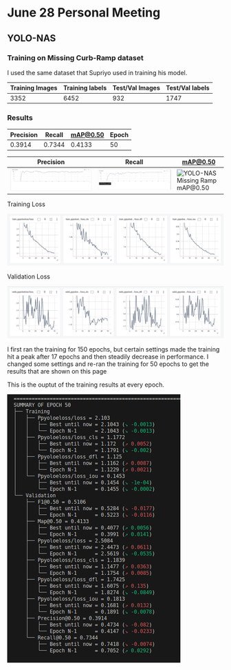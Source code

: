 # June 28 Personal Meeting 

## YOLO-NAS

### Training on Missing Curb-Ramp dataset

I used the same dataset that Supriyo used in training his model. 

| Training Images | Training labels | Test/Val Images | Test/Val labels |
|-----------------|-----------------|-----------------|-----------------|
| 3352            | 6452            | 932             | 1747            |

### Results

| Precision | Recall | mAP@0.50 | Epoch |
|-----------|--------|----------|-------|
| 0.3914    | 0.7344 | 0.4133   | 50    |


| Precision | Recall | mAP@0.50 |
|-----------|--------|----------|
| ![YOLO-NAS Missing Ramp Precision](/jun_28/precision.png) | ![YOLO-NAS Missing Ramp Recall](/jun_28/recall.png) | ![YOLO-NAS Missing Ramp mAP@0.50](/jun_28/map.png) |

Training Loss

![YOLO-NAS Missing Curb Train Loss](/jun_28/train_loss.png)

Validation Loss

![YOLO-NAS Missing Curb Valid Loss](/jun_28/valid_loss.png)

I first ran the training for 150 epochs, but certain settings made the training hit a peak after 17 epochs and then steadily decrease in performance. I changed some settings and re-ran the training for 50 epochs to get the results that are shown on this page

This is the ouptut of the training results at every epoch. 

![YOLO-NAS Results](/jun_28/results.png)
